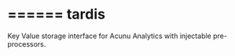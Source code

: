 ======
tardis
======

Key Value storage interface for Acunu Analytics with injectable pre-processors.

